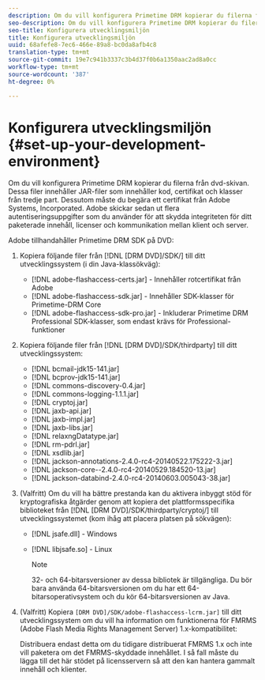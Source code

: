 ```yaml
---
description: Om du vill konfigurera Primetime DRM kopierar du filerna från dvd-skivan. Dessa filer innehåller JAR-filer som innehåller kod, certifikat och klasser från tredje part. Dessutom måste du begära ett certifikat från Adobe Systems, Incorporated. Adobe skickar sedan ut flera autentiseringsuppgifter som du använder för att skydda integriteten för ditt paketerade innehåll, licenser och kommunikation mellan klient och server.
seo-description: Om du vill konfigurera Primetime DRM kopierar du filerna från dvd-skivan. Dessa filer innehåller JAR-filer som innehåller kod, certifikat och klasser från tredje part. Dessutom måste du begära ett certifikat från Adobe Systems, Incorporated. Adobe skickar sedan ut flera autentiseringsuppgifter som du använder för att skydda integriteten för ditt paketerade innehåll, licenser och kommunikation mellan klient och server.
seo-title: Konfigurera utvecklingsmiljön
title: Konfigurera utvecklingsmiljön
uuid: 68afefe8-7ec6-466e-89a8-bc0da8afb4c8
translation-type: tm+mt
source-git-commit: 19e7c941b3337c3b4d37f0b6a1350aac2ad8a0cc
workflow-type: tm+mt
source-wordcount: '387'
ht-degree: 0%

---
```



# Konfigurera utvecklingsmiljön {#set-up-your-development-environment}

Om du vill konfigurera Primetime DRM kopierar du filerna från dvd-skivan. Dessa filer innehåller JAR-filer som innehåller kod, certifikat och klasser från tredje part. Dessutom måste du begära ett certifikat från Adobe Systems, Incorporated. Adobe skickar sedan ut flera autentiseringsuppgifter som du använder för att skydda integriteten för ditt paketerade innehåll, licenser och kommunikation mellan klient och server.

Adobe tillhandahåller Primetime DRM SDK på DVD:

1. Kopiera följande filer från [!DNL [DRM DVD]/SDK/] till ditt utvecklingssystem (i din Java-klassökväg):

   * [!DNL adobe-flashaccess-certs.jar] - Innehåller rotcertifikat från Adobe
   * [!DNL adobe-flashaccess-sdk.jar] - Innehåller SDK-klasser för Primetime-DRM Core
   * [!DNL adobe-flashaccess-sdk-pro.jar] - Inkluderar Primetime DRM Professional SDK-klasser, som endast krävs för Professional-funktioner

1. Kopiera följande filer från [!DNL [DRM DVD]/SDK/thirdparty] till ditt utvecklingssystem:

   * [!DNL bcmail-jdk15-141.jar]
   * [!DNL bcprov-jdk15-141.jar]
   * [!DNL commons-discovery-0.4.jar]
   * [!DNL commons-logging-1.1.1.jar]
   * [!DNL cryptoj.jar]
   * [!DNL jaxb-api.jar]
   * [!DNL jaxb-impl.jar]
   * [!DNL jaxb-libs.jar]
   * [!DNL relaxngDatatype.jar]
   * [!DNL rm-pdrl.jar]
   * [!DNL xsdlib.jar]
   * [!DNL jackson-annotations-2.4.0-rc4-20140522.175222-3.jar]
   * [!DNL jackson-core--2.4.0-rc4-20140529.184520-13.jar]
   * [!DNL jackson-databind-2.4.0-rc4-20140603.005043-38.jar]

1. (Valfritt) Om du vill ha bättre prestanda kan du aktivera inbyggt stöd för kryptografiska åtgärder genom att kopiera det plattformsspecifika biblioteket från [!DNL [DRM DVD]/SDK/thirdparty/cryptoj/] till utvecklingssystemet (kom ihåg att placera platsen på sökvägen):

   * [!DNL jsafe.dll] - Windows
   * [!DNL libjsafe.so] - Linux

      >[!NOTE]
      >
      >32- och 64-bitarsversioner av dessa bibliotek är tillgängliga. Du bör bara använda 64-bitarsversionen om du har ett 64-bitarsoperativsystem och du kör 64-bitarsversionen av Java.

1. (Valfritt) Kopiera `[DRM DVD]/SDK/adobe-flashaccess-lcrm.jar]` till ditt utvecklingssystem om du vill ha information om funktionerna för FMRMS (Adobe Flash Media Rights Management Server) 1.x-kompatibilitet:

   Distribuera endast detta om du tidigare distribuerat FMRMS 1.x och inte vill paketera om det FMRMS-skyddade innehållet. I så fall måste du lägga till det här stödet på licensservern så att den kan hantera gammalt innehåll och klienter.
